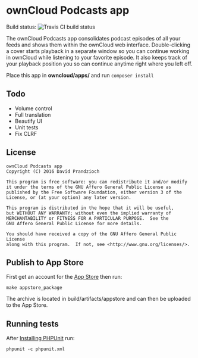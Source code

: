 # ownCloud Podcasts app

Build status: ![Travis CI build status](https://travis-ci.org/dprandzioch/owncloud-podcasts.svg?branch=master)

The ownCloud Podcasts app consolidates podcast episodes of all your feeds and shows them within the ownCloud web
interface. Double-clicking a cover starts playback in a separate window so you can continue working in ownCloud while
listening to your favorite episode. It also keeps track of your playback position you so can continue anytime right
where you left off.

Place this app in **owncloud/apps/** and run `composer install`

## Todo

* Volume control
* Full translation
* Beautify UI
* Unit tests
* Fix CLRF

## License

```
ownCloud Podcasts app
Copyright (C) 2016 David Prandzioch

This program is free software: you can redistribute it and/or modify
it under the terms of the GNU Affero General Public License as
published by the Free Software Foundation, either version 3 of the
License, or (at your option) any later version.

This program is distributed in the hope that it will be useful,
but WITHOUT ANY WARRANTY; without even the implied warranty of
MERCHANTABILITY or FITNESS FOR A PARTICULAR PURPOSE.  See the
GNU Affero General Public License for more details.

You should have received a copy of the GNU Affero General Public License
along with this program.  If not, see <http://www.gnu.org/licenses/>.
```

## Publish to App Store

First get an account for the [App Store](http://apps.owncloud.com/) then run:

    make appstore_package

The archive is located in build/artifacts/appstore and can then be uploaded to the App Store.

## Running tests
After [Installing PHPUnit](http://phpunit.de/getting-started.html) run:

    phpunit -c phpunit.xml
